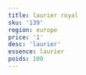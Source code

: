 ```yaml
---
title: laurier royal
sku: '139'
region: europe
price: '1'
desc: 'laurier'
essence: laurier
poids: 100
---
```

